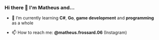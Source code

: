 ### Hi there 👋 I'm Matheus and...

- 🌱 I’m currently learning **C#**, **Go**, **game development** and **programming** as a whole

- 📫 How to reach me: **@matheus.frossard.06** (Instagram)
